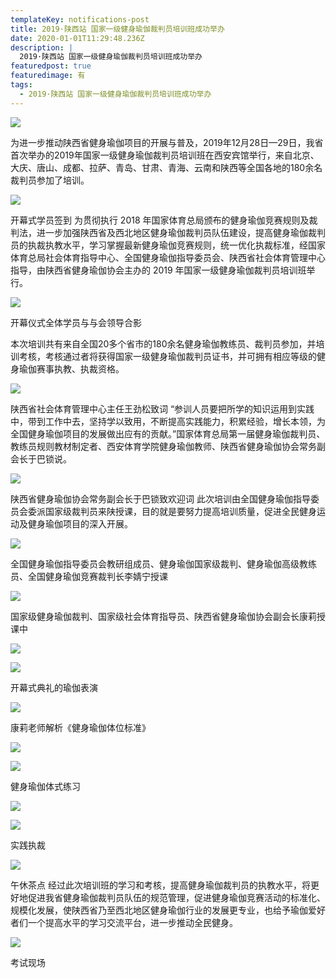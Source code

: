 ```yaml
---
templateKey: notifications-post
title: 2019·陕西站 国家一级健身瑜伽裁判员培训班成功举办
date: 2020-01-01T11:29:48.236Z
description: |
  2019·陕西站 国家一级健身瑜伽裁判员培训班成功举办
featuredpost: true
featuredimage: 有
tags:
  - 2019·陕西站 国家一级健身瑜伽裁判员培训班成功举办
---
```


![](https://demotry.oss-cn-beijing.aliyuncs.com/2019%C2%B7%E9%99%95%E8%A5%BF%E7%AB%99%20%E5%9B%BD%E5%AE%B6%E4%B8%80%E7%BA%A7%E5%81%A5%E8%BA%AB%E7%91%9C%E4%BC%BD%E8%A3%81%E5%88%A4%E5%91%98%E5%9F%B9%E8%AE%AD%E7%8F%AD%E6%88%90%E5%8A%9F%E4%B8%BE%E5%8A%9E/1.jpg)

  为进一步推动陕西省健身瑜伽项目的开展与普及，2019年12月28日—29日，我省首次举办的2019年国家一级健身瑜伽裁判员培训班在西安宾馆举行，来自北京、大庆、唐山、成都、拉萨、青岛、甘肃、青海、云南和陕西等全国各地的180余名裁判员参加了培训。

![](https://demotry.oss-cn-beijing.aliyuncs.com/2019%C2%B7%E9%99%95%E8%A5%BF%E7%AB%99%20%E5%9B%BD%E5%AE%B6%E4%B8%80%E7%BA%A7%E5%81%A5%E8%BA%AB%E7%91%9C%E4%BC%BD%E8%A3%81%E5%88%A4%E5%91%98%E5%9F%B9%E8%AE%AD%E7%8F%AD%E6%88%90%E5%8A%9F%E4%B8%BE%E5%8A%9E/2.jpg)

开幕式学员签到
为贯彻执行 2018 年国家体育总局颁布的健身瑜伽竞赛规则及裁判法，进一步加强陕西省及西北地区健身瑜伽裁判员队伍建设，提高健身瑜伽裁判员的执裁执教水平，学习掌握最新健身瑜伽竞赛规则，统一优化执裁标准，经国家体育总局社会体育指导中心、全国健身瑜伽指导委员会、陕西省社会体育管理中心指导，由陕西省健身瑜伽协会主办的 2019 年国家一级健身瑜伽裁判员培训班举行。

![](https://demotry.oss-cn-beijing.aliyuncs.com/2019%C2%B7%E9%99%95%E8%A5%BF%E7%AB%99%20%E5%9B%BD%E5%AE%B6%E4%B8%80%E7%BA%A7%E5%81%A5%E8%BA%AB%E7%91%9C%E4%BC%BD%E8%A3%81%E5%88%A4%E5%91%98%E5%9F%B9%E8%AE%AD%E7%8F%AD%E6%88%90%E5%8A%9F%E4%B8%BE%E5%8A%9E/3.jpg)

开幕仪式全体学员与与会领导合影

  本次培训共有来自全国20多个省市的180余名健身瑜伽教练员、裁判员参加，并培训考核，考核通过者将获得国家一级健身瑜伽裁判员证书，并可拥有相应等级的健身瑜伽赛事执教、执裁资格。

![](https://demotry.oss-cn-beijing.aliyuncs.com/2019%C2%B7%E9%99%95%E8%A5%BF%E7%AB%99%20%E5%9B%BD%E5%AE%B6%E4%B8%80%E7%BA%A7%E5%81%A5%E8%BA%AB%E7%91%9C%E4%BC%BD%E8%A3%81%E5%88%A4%E5%91%98%E5%9F%B9%E8%AE%AD%E7%8F%AD%E6%88%90%E5%8A%9F%E4%B8%BE%E5%8A%9E/4.jpg)

陕西省社会体育管理中心主任王劲松致词
“参训人员要把所学的知识运用到实践中，带到工作中去，坚持学以致用，不断提高实践能力，积累经验，增长本领，为全国健身瑜伽项目的发展做出应有的贡献。”国家体育总局第一届健身瑜伽裁判员、教练员规则教材制定者、西安体育学院健身瑜伽教师、陕西省健身瑜伽协会常务副会长于巴锁说。

![](https://demotry.oss-cn-beijing.aliyuncs.com/2019%C2%B7%E9%99%95%E8%A5%BF%E7%AB%99%20%E5%9B%BD%E5%AE%B6%E4%B8%80%E7%BA%A7%E5%81%A5%E8%BA%AB%E7%91%9C%E4%BC%BD%E8%A3%81%E5%88%A4%E5%91%98%E5%9F%B9%E8%AE%AD%E7%8F%AD%E6%88%90%E5%8A%9F%E4%B8%BE%E5%8A%9E/5.jpg)

陕西省健身瑜伽协会常务副会长于巴锁致欢迎词
此次培训由全国健身瑜伽指导委员会委派国家级裁判员来陕授课，目的就是要努力提高培训质量，促进全民健身运动及健身瑜伽项目的深入开展。

![](https://demotry.oss-cn-beijing.aliyuncs.com/2019%C2%B7%E9%99%95%E8%A5%BF%E7%AB%99%20%E5%9B%BD%E5%AE%B6%E4%B8%80%E7%BA%A7%E5%81%A5%E8%BA%AB%E7%91%9C%E4%BC%BD%E8%A3%81%E5%88%A4%E5%91%98%E5%9F%B9%E8%AE%AD%E7%8F%AD%E6%88%90%E5%8A%9F%E4%B8%BE%E5%8A%9E/6.jpg)

  全国健身瑜伽指导委员会教研组成员、健身瑜伽国家级裁判、健身瑜伽高级教练员、全国健身瑜伽竞赛裁判长李婧宁授课

![](https://demotry.oss-cn-beijing.aliyuncs.com/2019%C2%B7%E9%99%95%E8%A5%BF%E7%AB%99%20%E5%9B%BD%E5%AE%B6%E4%B8%80%E7%BA%A7%E5%81%A5%E8%BA%AB%E7%91%9C%E4%BC%BD%E8%A3%81%E5%88%A4%E5%91%98%E5%9F%B9%E8%AE%AD%E7%8F%AD%E6%88%90%E5%8A%9F%E4%B8%BE%E5%8A%9E/7.jpg)

国家级健身瑜伽裁判、国家级社会体育指导员、陕西省健身瑜伽协会副会长康莉授课中

![](https://demotry.oss-cn-beijing.aliyuncs.com/2019%C2%B7%E9%99%95%E8%A5%BF%E7%AB%99%20%E5%9B%BD%E5%AE%B6%E4%B8%80%E7%BA%A7%E5%81%A5%E8%BA%AB%E7%91%9C%E4%BC%BD%E8%A3%81%E5%88%A4%E5%91%98%E5%9F%B9%E8%AE%AD%E7%8F%AD%E6%88%90%E5%8A%9F%E4%B8%BE%E5%8A%9E/8.jpg)

![](https://demotry.oss-cn-beijing.aliyuncs.com/2019%C2%B7%E9%99%95%E8%A5%BF%E7%AB%99%20%E5%9B%BD%E5%AE%B6%E4%B8%80%E7%BA%A7%E5%81%A5%E8%BA%AB%E7%91%9C%E4%BC%BD%E8%A3%81%E5%88%A4%E5%91%98%E5%9F%B9%E8%AE%AD%E7%8F%AD%E6%88%90%E5%8A%9F%E4%B8%BE%E5%8A%9E/9.jpg)

开幕式典礼的瑜伽表演

![](https://demotry.oss-cn-beijing.aliyuncs.com/2019%C2%B7%E9%99%95%E8%A5%BF%E7%AB%99%20%E5%9B%BD%E5%AE%B6%E4%B8%80%E7%BA%A7%E5%81%A5%E8%BA%AB%E7%91%9C%E4%BC%BD%E8%A3%81%E5%88%A4%E5%91%98%E5%9F%B9%E8%AE%AD%E7%8F%AD%E6%88%90%E5%8A%9F%E4%B8%BE%E5%8A%9E/10.jpg)

康莉老师解析《健身瑜伽体位标准》

![](https://demotry.oss-cn-beijing.aliyuncs.com/2019%C2%B7%E9%99%95%E8%A5%BF%E7%AB%99%20%E5%9B%BD%E5%AE%B6%E4%B8%80%E7%BA%A7%E5%81%A5%E8%BA%AB%E7%91%9C%E4%BC%BD%E8%A3%81%E5%88%A4%E5%91%98%E5%9F%B9%E8%AE%AD%E7%8F%AD%E6%88%90%E5%8A%9F%E4%B8%BE%E5%8A%9E/11.jpg)

![](https://demotry.oss-cn-beijing.aliyuncs.com/2019%C2%B7%E9%99%95%E8%A5%BF%E7%AB%99%20%E5%9B%BD%E5%AE%B6%E4%B8%80%E7%BA%A7%E5%81%A5%E8%BA%AB%E7%91%9C%E4%BC%BD%E8%A3%81%E5%88%A4%E5%91%98%E5%9F%B9%E8%AE%AD%E7%8F%AD%E6%88%90%E5%8A%9F%E4%B8%BE%E5%8A%9E/12.jpg)

健身瑜伽体式练习

![](https://demotry.oss-cn-beijing.aliyuncs.com/2019%C2%B7%E9%99%95%E8%A5%BF%E7%AB%99%20%E5%9B%BD%E5%AE%B6%E4%B8%80%E7%BA%A7%E5%81%A5%E8%BA%AB%E7%91%9C%E4%BC%BD%E8%A3%81%E5%88%A4%E5%91%98%E5%9F%B9%E8%AE%AD%E7%8F%AD%E6%88%90%E5%8A%9F%E4%B8%BE%E5%8A%9E/13.jpg)

![](https://demotry.oss-cn-beijing.aliyuncs.com/2019%C2%B7%E9%99%95%E8%A5%BF%E7%AB%99%20%E5%9B%BD%E5%AE%B6%E4%B8%80%E7%BA%A7%E5%81%A5%E8%BA%AB%E7%91%9C%E4%BC%BD%E8%A3%81%E5%88%A4%E5%91%98%E5%9F%B9%E8%AE%AD%E7%8F%AD%E6%88%90%E5%8A%9F%E4%B8%BE%E5%8A%9E/14.jpg)

实践执裁

![](https://demotry.oss-cn-beijing.aliyuncs.com/2019%C2%B7%E9%99%95%E8%A5%BF%E7%AB%99%20%E5%9B%BD%E5%AE%B6%E4%B8%80%E7%BA%A7%E5%81%A5%E8%BA%AB%E7%91%9C%E4%BC%BD%E8%A3%81%E5%88%A4%E5%91%98%E5%9F%B9%E8%AE%AD%E7%8F%AD%E6%88%90%E5%8A%9F%E4%B8%BE%E5%8A%9E/15.jpg)

午休茶点
经过此次培训班的学习和考核，提高健身瑜伽裁判员的执教水平，将更好地促进我省健身瑜伽裁判员队伍的规范管理，促进健身瑜伽竞赛活动的标准化、规模化发展，使陕西省乃至西北地区健身瑜伽行业的发展更专业，也给予瑜伽爱好者们一个提高水平的学习交流平台，进一步推动全民健身。

![](https://demotry.oss-cn-beijing.aliyuncs.com/2019%C2%B7%E9%99%95%E8%A5%BF%E7%AB%99%20%E5%9B%BD%E5%AE%B6%E4%B8%80%E7%BA%A7%E5%81%A5%E8%BA%AB%E7%91%9C%E4%BC%BD%E8%A3%81%E5%88%A4%E5%91%98%E5%9F%B9%E8%AE%AD%E7%8F%AD%E6%88%90%E5%8A%9F%E4%B8%BE%E5%8A%9E/20.jpg)

考试现场
